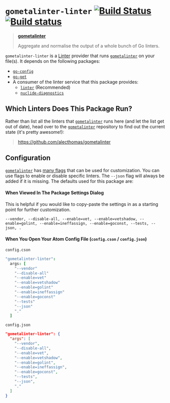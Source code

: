 # `gometalinter-linter` [![Build Status](https://travis-ci.org/joefitzgerald/gometalinter-linter.svg?branch=master)](https://travis-ci.org/joefitzgerald/gometalinter-linter) [![Build status](https://ci.appveyor.com/api/projects/status/u94yqsase23bydtb/branch/master?svg=true)](https://ci.appveyor.com/project/joefitzgerald/gometalinter-linter/branch/master)

> **[gometalinter](https://github.com/alecthomas/gometalinter)**
>
> Aggregate and normalise the output of a whole bunch of Go linters.

`gometalinter-linter` is a [Linter](https://atom.io/packages/linter) provider that runs [`gometalinter`](https://github.com/alecthomas/gometalinter) on your file(s). It depends on the following packages:

* [`go-config`](https://atom.io/packages/go-config)
* [`go-get`](https://atom.io/packages/go-get)
* A consumer of the linter service that this package provides:
  * [`linter`](https://atom.io/packages/linter) (Recommended)
  * [`nuclide-diagnostics`](https://atom.io/packages/nuclide-installer)

## Which Linters Does This Package Run?

Rather than list all the linters that [`gometalinter`](https://github.com/alecthomas/gometalinter) runs here (and let the list get out of date), head over to the [`gometalinter`](https://github.com/alecthomas/gometalinter) repository to find out the current state (it's pretty awesome!):

> https://github.com/alecthomas/gometalinter

## Configuration

[`gometalinter`](https://github.com/alecthomas/gometalinter) has [many flags](https://github.com/alecthomas/gometalinter#details) that can be used for customization. You can use flags to enable or disable specific linters. The `--json` flag will always be added if it is missing. The defaults used for this package are:

#### When Viewed In The Package Settings Dialog

This is helpful if you would like to copy-paste the settings in as a starting point for further customization.

```
--vendor, --disable-all, --enable=vet, --enable=vetshadow, --enable=golint, --enable=ineffassign, --enable=goconst, --tests, --json, .
```

#### When You Open Your Atom Config File (`config.cson` / `config.json`)

`config.cson`
```cson
"gometalinter-linter":
  args: [
    "--vendor"
    "--disable-all"
    "--enable=vet"
    "--enable=vetshadow"
    "--enable=golint"
    "--enable=ineffassign"
    "--enable=goconst"
    "--tests"
    "--json"
    "."
  ]
```

`config.json`
```json
"gometalinter-linter": {
  "args": [
    "--vendor",
    "--disable-all",
    "--enable=vet",
    "--enable=vetshadow",
    "--enable=golint",
    "--enable=ineffassign",
    "--enable=goconst",
    "--tests",
    "--json",
    "."
  ]
}
```
